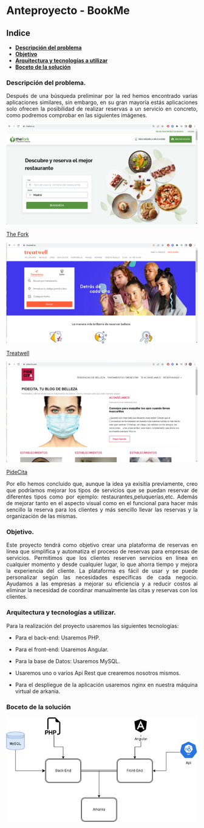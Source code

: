 <div align="justify">

# Anteproyecto - BookMe

## Indice
- **[Descripción del problema](#descripción-del-problema)**
- **[Objetivo](#objetivo)**
- **[Arquitectura y tecnologías a utilizar](#arquitectura-y-tecnologías-a-utilizar)**
- **[Boceto de la solución](#boceto-de-la-solución)**
### Descripción del problema.

Después de una búsqueda preliminar por la red hemos encontrado varias aplicaciones similares, sin embargo, en su gran mayoría estás aplicaciones solo ofrecen la posibilidad de realizar reservas a un servicio en concreto, como podremos comprobar en las siguientes imágenes.

<img src="../screenshots/TheFork.png">
  
[The Fork](https://www.thefork.es/)

<img src="../screenshots/treatwell.png">
  
[Treatwell](https://www.treatwell.es/)
  
<img src="../screenshots/pidecita.png">
  
[PideCita](https://www.pidecita.com/)
  
Por ello hemos concluido que, aunque la idea ya exisitía previamente, creo que podríamos mejorar los tipos de servicios que se puedan reservar de diferentes tipos como por ejemplo: restaurantes,peluquerías,etc. Además de mejorar tanto en el aspecto visual como en el funcional para hacer más sencillo la reserva para los clientes y más sencillo llevar las reservas y la organización de las mismas.
  
### Objetivo.

Este proyecto tendrá como objetivo crear una plataforma de reservas en línea que simplifica y automatiza el proceso de reservas para empresas de servicios. Permitimos que los clientes reserven servicios en línea en cualquier momento y desde cualquier lugar, lo que ahorra tiempo y mejora la experiencia del cliente. La plataforma es fácil de usar y se puede personalizar según las necesidades específicas de cada negocio. Ayudamos a las empresas a mejorar su eficiencia y a reducir costos al eliminar la necesidad de coordinar manualmente las citas y reservas con los clientes.

### Arquitectura y tecnologías a utilizar.
  
Para la realización del proyecto usaremos las siguientes tecnologías:

- Para el back-end: Usaremos PHP.
  
- Para el front-end: Usaremos Angular.
  
- Para la base de Datos: Usaremos MySQL.
  
- Usaremos uno o varios Api Rest que crearemos nosotros mismos.
  
- Para el despliegue de la aplicación usaremos nginx en nuestra máquina virtual de arkania.

### Boceto de la solución
<div align="center">
<img src="../screenshots/Boceto.png" />
</div>

</div>
